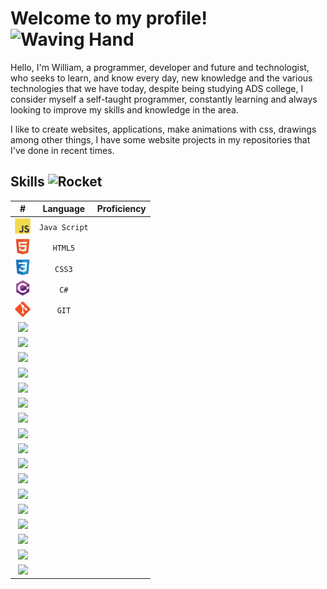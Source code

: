 # Welcome to my profile! <img src="https://raw.githubusercontent.com/Tarikul-Islam-Anik/Animated-Fluent-Emojis/master/Emojis/Hand%20gestures/Waving%20Hand.png" alt="Waving Hand" width="40" height="40" />

Hello, I'm William, a programmer, developer and future and technologist, who seeks to learn, and know every day, new knowledge and the various technologies that we have today, despite being studying ADS college, I consider myself a self-taught programmer, constantly learning and always looking to improve my skills and knowledge in the area.

I like to create websites, applications, make animations with css, drawings among other things, I have some website projects in my repositories that I've done in recent times.

## Skills  <img src="https://raw.githubusercontent.com/Tarikul-Islam-Anik/Animated-Fluent-Emojis/master/Emojis/Travel%20and%20places/Rocket.png" alt="Rocket" width="25" height="25" />


| **#** | **Language** | **Proficiency** |
| :------------------------------------------------------------------------------------------------------------: | :----------: | :-------------------------------------------------------------------: |
|<img src="./img/javascript-original.svg" width="25"> | ` Java Script ` | <img src="" alt="" width="25">
|<img src="./img/html5-original.svg" width="25"> | ` HTML5 ` | <img src="" alt="" width="25">
|<img src="./img/css3-original.svg" width="25"> | ` CSS3 ` | <img src="" alt="" width="25">
|<img src="./img/csharp-original.svg" width="25"> | ` C# ` | <img src="" alt="" width="25">
|<img src="./img/git-original.svg" width="25"> | ` GIT ` | <img src="" alt="" width="25">
|<img src="./img/ .svg" width="25"> | `  ` | <img src="" alt="" width="25">
|<img src="./img/ .svg" width="25"> | `  ` | <img src="" alt="" width="25">
|<img src="./img/ .svg" width="25"> | `  ` | <img src="" alt="" width="25">
|<img src="./img/ .svg" width="25"> | `  ` | <img src="" alt="" width="25">
|<img src="./img/ .svg" width="25"> | `  ` | <img src="" alt="" width="25">
|<img src="./img/ .svg" width="25"> | `  ` | <img src="" alt="" width="25">
|<img src="./img/ .svg" width="25"> | `  ` | <img src="" alt="" width="25">
|<img src="./img/ .svg" width="25"> | `  ` | <img src="" alt="" width="25">
|<img src="./img/ .svg" width="25"> | `  ` | <img src="" alt="" width="25">
|<img src="./img/ .svg" width="25"> | `  ` | <img src="" alt="" width="25">
|<img src="./img/ .svg" width="25"> | `  ` | <img src="" alt="" width="25">
|<img src="./img/ .svg" width="25"> | `  ` | <img src="" alt="" width="25">
|<img src="./img/ .svg" width="25"> | `  ` | <img src="" alt="" width="25">
|<img src="./img/ .svg" width="25"> | `  ` | <img src="" alt="" width="25">
|<img src="./img/ .svg" width="25"> | `  ` | <img src="" alt="" width="25">
|<img src="./img/ .svg" width="25"> | `  ` | <img src="" alt="" width="25">
|<img src="./img/ .svg" width="25"> | `  ` | <img src="" alt="" width="25">

